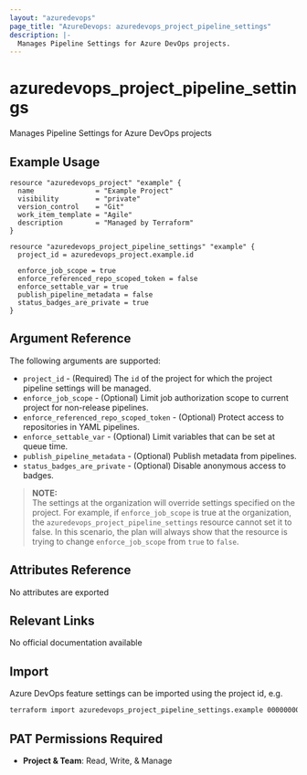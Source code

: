 ```yaml
---
layout: "azuredevops"
page_title: "AzureDevops: azuredevops_project_pipeline_settings"
description: |-
  Manages Pipeline Settings for Azure DevOps projects.
---
```


# azuredevops_project_pipeline_settings

Manages Pipeline Settings for Azure DevOps projects

## Example Usage

```hcl
resource "azuredevops_project" "example" {
  name               = "Example Project"
  visibility         = "private"
  version_control    = "Git"
  work_item_template = "Agile"
  description        = "Managed by Terraform"
}

resource "azuredevops_project_pipeline_settings" "example" {
  project_id = azuredevops_project.example.id

  enforce_job_scope = true
  enforce_referenced_repo_scoped_token = false
  enforce_settable_var = true
  publish_pipeline_metadata = false
  status_badges_are_private = true
}
```

## Argument Reference

The following arguments are supported:

- `project_id` - (Required) The `id` of the project for which the project pipeline settings will be managed.
- `enforce_job_scope` - (Optional) Limit job authorization scope to current project for non-release pipelines.
- `enforce_referenced_repo_scoped_token` - (Optional) Protect access to repositories in YAML pipelines.
- `enforce_settable_var` - (Optional) Limit variables that can be set at queue time.
- `publish_pipeline_metadata` - (Optional) Publish metadata from pipelines.
- `status_badges_are_private` - (Optional) Disable anonymous access to badges.

> **NOTE:**  
> The settings at the organization will override settings specified on the project.
> For example, if `enforce_job_scope` is true at the organization, the `azuredevops_project_pipeline_settings` resource cannot set it to false.
> In this scenario, the plan will always show that the resource is trying to change `enforce_job_scope` from `true` to `false`.

## Attributes Reference

No attributes are exported

## Relevant Links

No official documentation available

## Import

Azure DevOps feature settings can be imported using the project id, e.g.

```sh
terraform import azuredevops_project_pipeline_settings.example 00000000-0000-0000-0000-000000000000
```

## PAT Permissions Required

- **Project & Team**: Read, Write, & Manage
